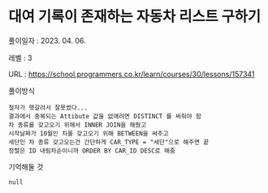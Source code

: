 # 대여 기록이 존재하는 자동차 리스트 구하기
풀이일자 : 2023. 04. 06.  
    
레벨 : 3    

URL : https://school.programmers.co.kr/learn/courses/30/lessons/157341
    
풀이방식    

    철자가 헷갈려서 잘못썼다...
    결과에서 중복되는 Attibute 값을 없애려면 DISTINCT 를 써줘야 함
    차 종류를 갖고오기 위해서 INNER JOIN을 해줬고
    시작날짜가 10월인 차를 갖고오기 위해 BETWEEN을 써주고
    세단인 차 종류 갖고오는건 간단하게 CAR_TYPE = "세단"으로 해주면 끝
    정렬은 ID 내림차순이니까 ORDER BY CAR_ID DESC로 해줌


기억해둘 것  
    
    null